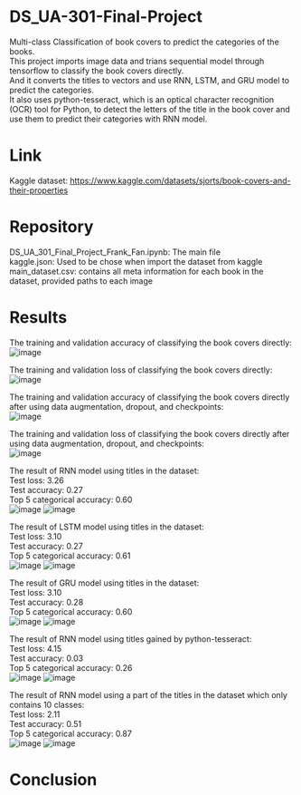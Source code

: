 # DS_UA-301-Final-Project

Multi-class Classification of book covers to predict the categories of the books.  
This project imports image data and trians sequential model through tensorflow to classify the book covers directly.  
And it converts the titles to vectors and use RNN, LSTM, and GRU model to predict the categories.  
It also uses python-tesseract, which is an optical character recognition (OCR) tool for Python, to detect the letters of the title in the book cover and use them to predict their categories with RNN model.

# Link
Kaggle dataset: https://www.kaggle.com/datasets/sjorts/book-covers-and-their-properties

# Repository

DS_UA_301_Final_Project_Frank_Fan.ipynb: The main file   
kaggle.json: Used to be chose when import the dataset from kaggle   
main_dataset.csv: contains all meta information for each book in the dataset, provided paths to each image  

# Results
The training and validation accuracy of classifying the book covers directly:  
![image](https://user-images.githubusercontent.com/98332987/208316443-d4c295ba-6da8-427c-bc69-5ff64888b0ab.png)

The training and validation loss of classifying the book covers directly:  
![image](https://user-images.githubusercontent.com/98332987/208316432-8dd1de37-244e-43a1-9e88-c4b69dae2be1.png)

The training and validation accuracy of classifying the book covers directly after using data augmentation, dropout, and checkpoints:  
![image](https://user-images.githubusercontent.com/98332987/208316477-b350270d-c470-4bea-8c7c-74ec0c723708.png)

The training and validation loss of classifying the book covers directly after using data augmentation, dropout, and checkpoints:  
![image](https://user-images.githubusercontent.com/98332987/208316485-d6b755b0-ff25-45f4-98be-97990ed2cf72.png)

The result of RNN model using titles in the dataset:  
Test loss: 3.26  
Test accuracy: 0.27  
Top 5 categorical accuracy: 0.60  
![image](https://user-images.githubusercontent.com/98332987/208316744-7c0d82d3-194e-471c-8d9c-60069032838f.png)
![image](https://user-images.githubusercontent.com/98332987/208316749-8a904b5e-9113-4446-9b66-62fef6858c1e.png)  

The result of LSTM model using titles in the dataset:    
Test loss: 3.10  
Test accuracy: 0.27  
Top 5 categorical accuracy: 0.61  
![image](https://user-images.githubusercontent.com/98332987/208316770-b482c407-4c37-4ae0-af37-17bd681f54d6.png)
![image](https://user-images.githubusercontent.com/98332987/208316775-d9cdbb89-2d92-4c66-9b88-2d838c977081.png)

The result of GRU model using titles in the dataset:    
Test loss: 3.10  
Test accuracy: 0.28  
Top 5 categorical accuracy: 0.60  
![image](https://user-images.githubusercontent.com/98332987/208316781-c94d24f2-e0f3-44f2-b44d-3b012cd9b9fd.png)
![image](https://user-images.githubusercontent.com/98332987/208316784-2ca987be-89e6-4736-9b5f-6a6f255d7475.png)

The result of RNN model using titles gained by python-tesseract:   
Test loss: 4.15  
Test accuracy: 0.03  
Top 5 categorical accuracy: 0.26  
![image](https://user-images.githubusercontent.com/98332987/208317279-459f4f1f-4531-46bb-a89a-627940efaa93.png)
![image](https://user-images.githubusercontent.com/98332987/208317280-7881edf9-adb2-4d24-9457-f3aa00f3496e.png)

The result of RNN model using a part of the titles in the dataset which only contains 10 classes:    
Test loss: 2.11    
Test accuracy: 0.51  
Top 5 categorical accuracy: 0.87  
![image](https://user-images.githubusercontent.com/98332987/208317328-d743eaa1-639e-49f5-871e-9d9fe909ac98.png)
![image](https://user-images.githubusercontent.com/98332987/208317336-e640d542-9e1e-4583-82a1-b3ea0437c207.png)

# Conclusion



